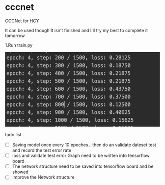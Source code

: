 # cccnet

 CCCNet for HCY

It can be used though It isn't finished and I'll try my best to complete it tomorrow

1.Run train.py 

![image](Result/ss.png)

 todo list

- [ ] Saving model once every 10 epoches，then do an validate dateset test and record the test error rate
- [ ] loss and validate test error Graph need to be written into tensorflow board
- [ ] The network structure need to be saved into tensorflow board and be showed
- [ ] Improve the Network structure 